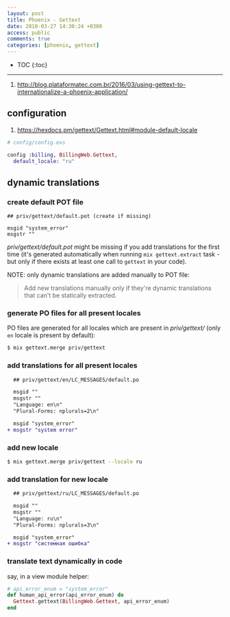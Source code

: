 ```yaml
---
layout: post
title: Phoenix - Gettext
date: 2018-03-27 14:30:24 +0300
access: public
comments: true
categories: [phoenix, gettext]
---
```


<!-- more -->

* TOC
{:toc}
<hr>

1. <http://blog.plataformatec.com.br/2016/03/using-gettext-to-internationalize-a-phoenix-application/>

configuration
-------------

1. <https://hexdocs.pm/gettext/Gettext.html#module-default-locale>

```elixir
# config/config.exs

config :billing, BillingWeb.Gettext,
  default_locale: "ru"
```

dynamic translations
--------------------

### create default POT file

```po
## priv/gettext/default.pot (create if missing)

msgid "system_error"
msgstr ""
```

_priv/gettext/default.pot_ might be missing if you add translations for the
first time (it's generated automatically when running `mix gettext.extract`
task - but only if there exists at least one call to `gettext` in your code).

NOTE: only dynamic translations are added manually to POT file:

> Add new translations manually only if they're dynamic
> translations that can't be statically extracted.

### generate PO files for all present locales

PO files are generated for all locales which are present in _priv/gettext/_
(only `en` locale is present by default):

```sh
$ mix gettext.merge priv/gettext
```

### add translations for all present locales

```diff
  ## priv/gettext/en/LC_MESSAGES/default.po

  msgid ""
  msgstr ""
  "Language: en\n"
  "Plural-Forms: nplurals=2\n"

  msgid "system_error"
+ msgstr "system error"
```

### add new locale

```sh
$ mix gettext.merge priv/gettext --locale ru
```

### add translation for new locale

```diff
  ## priv/gettext/ru/LC_MESSAGES/default.po

  msgid ""
  msgstr ""
  "Language: ru\n"
  "Plural-Forms: nplurals=3\n"

  msgid "system_error"
+ msgstr "системная ошибка"
```

### translate text dynamically in code

say, in a view module helper:

```elixir
# api_error_enum = "system_error"
def human_api_error(api_error_enum) do
  Gettext.gettext(BillingWeb.Gettext, api_error_enum)
end
```
